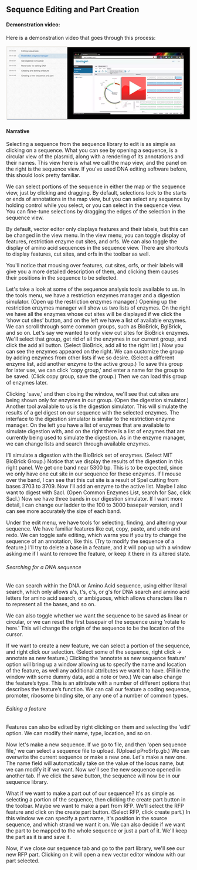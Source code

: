 ## Sequence Editing and Part Creation

#### Demonstration video:

Here is a demonstration video that goes through this process:

[![Video2](../../images/video2.png)](https://www.youtube.com/watch?v=R2nSnvTXrpo)

#### Narrative

Selecting a sequence from the sequence library to edit is as simple as clicking on a sequence.
What you can see by opening a sequence, is a circular view of the plasmid, along with a rendering of its annotations and their names. This view here is what we call the map view, and the panel on the right is the sequence view. If you've used DNA editing software before, this should look pretty familiar.

We can select portions of the sequence in either the map or the sequence view, just by clicking and dragging. By default, selections lock to the starts or ends of annotations in the map view, but you can select any sequence by holding control while you select, or you can select in the sequence view. You can fine-tune selections by dragging the edges of the selection in the sequence view.

By default, vector editor only displays features and their labels, but this can be changed in the view menu. In the view menu, you can toggle display of features, restriction enzyme cut sites, and orfs. We can also toggle the display of amino acid sequences in the sequence view. There are shortcuts to display features, cut sites, and orfs in the toolbar as well.

You'll notice that mousing over features, cut sites, orfs, or their labels will give you a more detailed description of them, and clicking them causes their positions in the sequence to be selected. 

Let's take a look at some of the sequence analysis tools available to us. In the tools menu, we have a restriction enzymes manager and a digestion simulator. (Open up the restriction enzymes manager.) Opening up the restriction enzymes manager will show us two lists of enzymes. On the right we have all the enzymes whose cut sites will be displayed if we click the ‘show cut sites’ button, and on the left we have a list of available enzymes. We can scroll through some common groups, such as BioBrick, BglBrick, and so on. Let's say we wanted to only view cut sites for BioBrick enzymes. We'll select that group, get rid of all the enzymes in our current group, and click the add all button. (Select BioBrick, add all to the right list.) Now you can see the enzymes appeared on the right. We can customize the group by adding enzymes from other lists if we so desire. (Select a different enzyme list, add another enzyme to the active group.) To save this group for later use, we can click 'copy group,' and enter a name for the group to be saved. (Click copy group, save the group.) Then we can load this group of enzymes later.

Clicking 'save,' and then closing the window, we'll see that cut sites are being shown only for enzymes in our group. (Open the digestion simulator.) Another tool available to us is the digestion simulator. This will simulate the results of a gel digest on our sequence with the selected enzymes. The interface to the digestion simulator is similar to the restriction enzyme manager. On the left you have a list of enzymes that are available to simulate digestion with, and on the right there is a list of enzymes that are currently being used to simulate the digestion. As in the enzyme manager, we can change lists and search through available enzymes.

I’ll simulate a digestion with the BioBrick set of enzymes. (Select MIT BioBrick Group.) Notice that we display the results of the digestion in this right panel. We get one band near 5300 bp. This is to be expected, since we only have one cut site in our sequence for these enzymes. If I mouse over the band, I can see that this cut site is a result of SpeI cutting from bases 3703 to 3709. Now I’ll add an enzyme to the active list. Maybe I also want to digest with SacI. (Open Common Enzymes List, search for Sac, click SacI.) Now we have three bands in our digestion simulator. If I want more detail, I can change our ladder to the 100 to 3000 basepair version, and I can see more accurately the size of each band.

Under the edit menu, we have tools for selecting, finding, and altering your sequence. We have familiar features like cut, copy, paste, and undo and redo. We can toggle safe editing, which warns you if you try to change the sequence of an annotation, like this. (Try to modify the sequence of a feature.) I'll try to delete a base in a feature, and it will pop up with a window asking me if I want to remove the feature, or keep it there in its altered state.

###### Searching for a DNA sequence
We can search within the DNA or Amino Acid sequence, using either literal search, which only allows a's, t's, c's, or g's for DNA search and amino acid letters for amino acid search, or ambiguous, which allows characters like n to represent all the bases, and so on.

We can also toggle whether we want the sequence to be saved as linear or circular, or we can reset the first basepair of the sequence using 'rotate to here.' This will change the origin of the sequence to be the location of the cursor.

If we want to create a new feature, we can select a portion of the sequence, and right click our selection. (Select some of the sequence, right click -> annotate as new feature.) Clicking the 'annotate as new sequence feature' option will bring up a window allowing us to specify the name and location of the feature, as well any additional attributes we want it to have. (Fill in the window with some dummy data, add a note or two.) We can also change the feature’s type. This is an attribute with a number of different options that describes the feature’s function. We can call our feature a coding sequence, promoter, ribosome binding site, or any one of a number of common types.

###### Editing a feature
Features can also be edited by right clicking on them and selecting the 'edit' option. We can modify their name, type, location, and so on.

Now let's make a new sequence. If we go to file, and then 'open sequence file,' we can select a sequence file to upload. (Upload pProSrfp.gb.) We can overwrite the current sequence or make a new one. Let's make a new one. The name field will automatically take on the value of the locus name, but we can modify it if we want. Now we'll see the new sequence opened in another tab. If we click the save button, the sequence will now be in our sequence library.

What if we want to make a part out of our sequence? It's as simple as selecting a portion of the sequence, then clicking the create part button in the toolbar. Maybe we want to make a part from RFP. We'll select the RFP feature and click on the create part button. (Select RFP, click create part.) In this window we can specify a part name, it's position in the source sequence, and which strand we want it on. We can also decide if we want the part to be mapped to the whole sequence or just a part of it. We'll keep the part as it is and save it.

Now, if we close our sequence tab and go to the part library, we'll see our new RFP part. Clicking on it will open a new vector editor window with our part selected.


